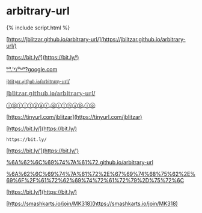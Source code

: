 # arbitrary-url

{% include script.html %}





[https://jblitzar.github.io/arbitrary-url/](https://jblitzar.github.io/arbitrary-url/)


[https://bit.ly/ʲ](https://bit.ly/ʲ)


[ᵇⁱᵗ.ˡʸ/³ᴹˢ?google.com](https://ᵇⁱᵗ.ˡʸ/³ᴹˢ?google.com)


[𝔧𝔟𝔩𝔦𝔱𝔷𝔞𝔯.𝔤𝔦𝔱𝔥𝔲𝔟.𝔦𝔬/𝔞𝔯𝔟𝔦𝔱𝔯𝔞𝔯𝔶-𝔲𝔯𝔩/](https://𝔧𝔟𝔩𝔦𝔱𝔷𝔞𝔯.𝔤𝔦𝔱𝔥𝔲𝔟.𝔦𝔬/arbitrary-url/)

[𝕛𝕓𝕝𝕚𝕥𝕫𝕒𝕣.𝕘𝕚𝕥𝕙𝕦𝕓.𝕚𝕠/𝕒𝕣𝕓𝕚𝕥𝕣𝕒𝕣𝕪-𝕦𝕣𝕝/](https://𝕛𝕓𝕝𝕚𝕥𝕫𝕒𝕣.𝕘𝕚𝕥𝕙𝕦𝕓.𝕚𝕠/arbitrary-url/)



[ⓙⓑⓛⓘⓣⓩⓐⓡ.ⓖⓘⓣⓗⓤⓑ.ⓘⓞ](https://jblitzar.github.io/arbitrary-url/)


[https://tinyurl.com/jblitzar](https://tinyurl.com/jblitzar)


[https://bit.ly/‍‍‍‍‍‍‍‍](https://bit.ly/‍‍‍‍‍‍‍‍)
```
https://bit.ly/‍‍‍‍‍‍‍‍
```


[https://bit.ly/ˈ](https://bit.ly/ˈ)

[%6A%62%6C%69%74%7A%61%72.github.io/arbitrary-url](%6A%62%6C%69%74%7A%61%72.github.io/arbitrary-url)

[%6A%62%6C%69%74%7A%61%72%2E%67%69%74%68%75%62%2E%69%6F%2F%61%72%62%69%74%72%61%72%79%2D%75%72%6C](%6A%62%6C%69%74%7A%61%72%2E%67%69%74%68%75%62%2E%69%6F%2F%61%72%62%69%74%72%61%72%79%2D%75%72%6)

[https://bit.ly/̇](https://bit.ly/̇)


[https://smashkarts.io/join/MK318](https://smashkarts.io/join/MK318)
